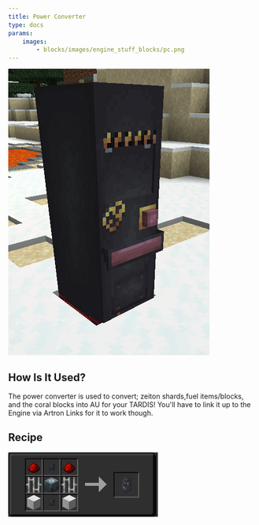```yaml
---
title: Power Converter
type: docs
params:
    images:
        - blocks/images/engine_stuff_blocks/pc.png
---
```

![Image of the power convertor](images/engine_stuff_blocks/pc.png)

## How Is It Used?
The power converter is used to convert; zeiton shards,fuel items/blocks, and the coral blocks into AU for your TARDIS!
You'll have to link it up to the Engine via Artron Links for it to work though.

## Recipe

![recipe](images/engine_stuff_blocks/convertor_recipe.png)
